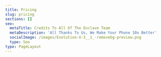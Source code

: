 ```yaml
---
title: Pricing
slug: pricing
sections: []
seo:
  metaTitle: Credits To All Of The Enclave Team
  metaDescription: 'All Thanks To Us, We Make Your Phone 10x Better'
  socialImage: /images/Evolution-X-3__1_-removebg-preview.png
  type: Seo
type: PageLayout
---
```

